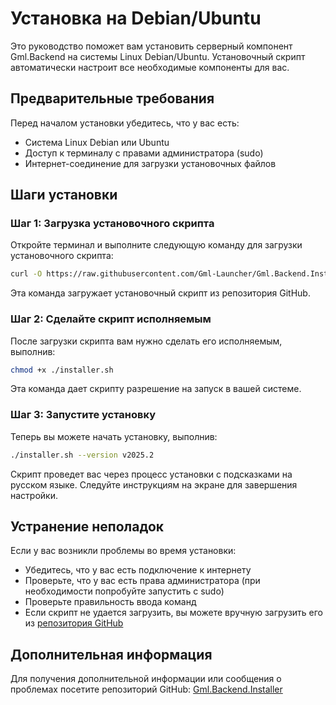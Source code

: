 # Установка на Debian/Ubuntu

Это руководство поможет вам установить серверный компонент Gml.Backend на системы Linux Debian/Ubuntu. Установочный
скрипт автоматически настроит все необходимые компоненты для вас.

## Предварительные требования

Перед началом установки убедитесь, что у вас есть:

- Система Linux Debian или Ubuntu
- Доступ к терминалу с правами администратора (sudo)
- Интернет-соединение для загрузки установочных файлов

## Шаги установки

### Шаг 1: Загрузка установочного скрипта

Откройте терминал и выполните следующую команду для загрузки установочного скрипта:

```bash
curl -O https://raw.githubusercontent.com/Gml-Launcher/Gml.Backend.Installer/refs/heads/master/installer.sh
```

Эта команда загружает установочный скрипт из репозитория GitHub.

### Шаг 2: Сделайте скрипт исполняемым

После загрузки скрипта вам нужно сделать его исполняемым, выполнив:

```bash
chmod +x ./installer.sh
```

Эта команда дает скрипту разрешение на запуск в вашей системе.

### Шаг 3: Запустите установку

Теперь вы можете начать установку, выполнив:

```bash
./installer.sh --version v2025.2
```

Скрипт проведет вас через процесс установки с подсказками на русском языке. Следуйте инструкциям на экране для
завершения настройки.

## Устранение неполадок

Если у вас возникли проблемы во время установки:

- Убедитесь, что у вас есть подключение к интернету
- Проверьте, что у вас есть права администратора (при необходимости попробуйте запустить с sudo)
- Проверьте правильность ввода команд
- Если скрипт не удается загрузить, вы можете вручную загрузить его
  из [репозитория GitHub](https://github.com/GamerVII-NET/Gml.Backend.Installer)

## Дополнительная информация

Для получения дополнительной информации или сообщения о проблемах посетите репозиторий
GitHub: [Gml.Backend.Installer](https://github.com/GamerVII-NET/Gml.Backend.Installer)
